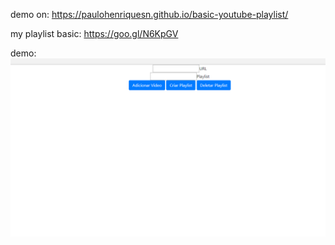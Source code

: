 demo on: https://paulohenriquesn.github.io/basic-youtube-playlist/

my playlist basic: https://goo.gl/N6KpGV

demo:
<img src="byp.gif"/>
